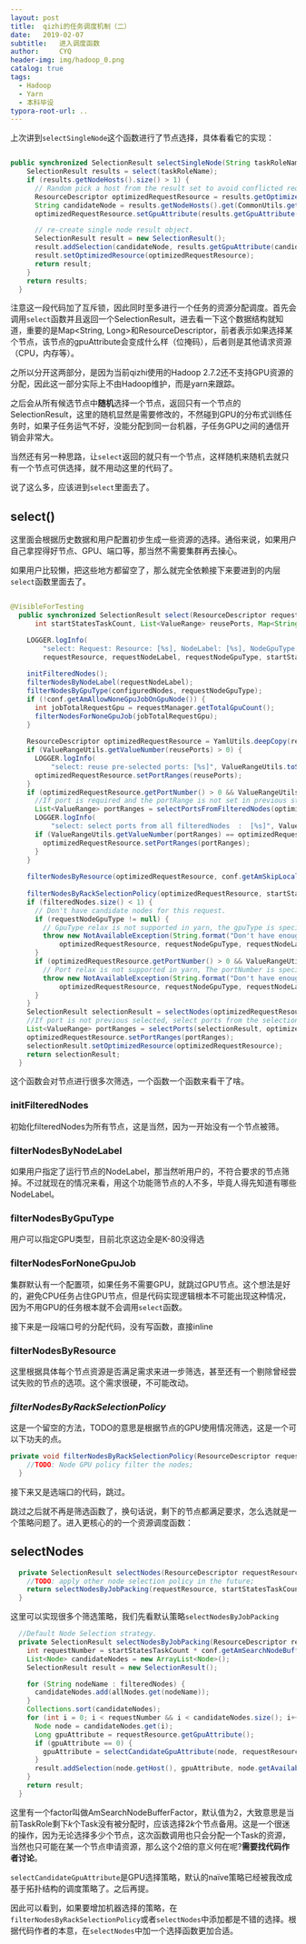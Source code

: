 ```yaml
---
layout: post
title:  qizhi的任务调度机制（二）
date:   2019-02-07
subtitle:   进入调度函数
author:     CYQ
header-img: img/hadoop_0.png
catalog: true
tags:
  - Hadoop
  - Yarn
  - 本科毕设
typora-root-url: ..
---
```

上次讲到`selectSingleNode`这个函数进行了节点选择，具体看看它的实现：

```java

public synchronized SelectionResult selectSingleNode(String taskRoleName) throws NotAvailableException {
    SelectionResult results = select(taskRoleName);
    if (results.getNodeHosts().size() > 1) {
      // Random pick a host from the result set to avoid conflicted requests for concurrent container requests from different jobs
      ResourceDescriptor optimizedRequestResource = results.getOptimizedResource();
      String candidateNode = results.getNodeHosts().get(CommonUtils.getRandomNumber(0, results.getNodeHosts().size() - 1));
      optimizedRequestResource.setGpuAttribute(results.getGpuAttribute(candidateNode));

      // re-create single node result object.
      SelectionResult result = new SelectionResult();
      result.addSelection(candidateNode, results.getGpuAttribute(candidateNode), results.getOverlapPorts());
      result.setOptimizedResource(optimizedRequestResource);
      return result;
    }
    return results;
  }
```

注意这一段代码加了互斥锁，因此同时至多进行一个任务的资源分配调度。首先会调用`select`函数并且返回一个SelectionResult，进去看一下这个数据结构就知道，重要的是Map<String, Long>和ResourceDescriptor，前者表示如果选择某个节点，该节点的gpuAttribute会变成什么样（位掩码），后者则是其他请求资源（CPU，内存等）。

之所以分开这两部分，是因为当前qizhi使用的Hadoop 2.7.2还不支持GPU资源的分配，因此这一部分实际上不由Hadoop维护，而是yarn来跟踪。

之后会从所有候选节点中**随机**选择一个节点，返回只有一个节点的SelectionResult，这里的随机显然是需要修改的，不然碰到GPU的分布式训练任务时，如果子任务运气不好，没能分配到同一台机器，子任务GPU之间的通信开销会非常大。

当然还有另一种思路，让`select`返回的就只有一个节点，这样随机来随机去就只有一个节点可供选择，就不用动这里的代码了。

说了这么多，应该进到`select`里面去了。

## select()

这里面会根据历史数据和用户配置初步生成一些资源的选择。通俗来说，如果用户自己拿捏得好节点、GPU、端口等，那当然不需要集群再去操心。

如果用户比较懒，把这些地方都留空了，那么就完全依赖接下来要进到的内层`select`函数里面去了。

```java

@VisibleForTesting
  public synchronized SelectionResult select(ResourceDescriptor requestResource, String requestNodeLabel, String requestNodeGpuType,
      int startStatesTaskCount, List<ValueRange> reusePorts, Map<String, NodeConfiguration> configuredNodes) throws NotAvailableException {

    LOGGER.logInfo(
        "select: Request: Resource: [%s], NodeLabel: [%s], NodeGpuType: [%s], StartStatesTaskCount: [%d], ReusePorts: [%s]",
        requestResource, requestNodeLabel, requestNodeGpuType, startStatesTaskCount, ValueRangeUtils.toString(reusePorts));
    
    initFilteredNodes();
    filterNodesByNodeLabel(requestNodeLabel);
    filterNodesByGpuType(configuredNodes, requestNodeGpuType);
    if (!conf.getAmAllowNoneGpuJobOnGpuNode()) {
      int jobTotalRequestGpu = requestManager.getTotalGpuCount();
      filterNodesForNoneGpuJob(jobTotalRequestGpu);
    }
    
    ResourceDescriptor optimizedRequestResource = YamlUtils.deepCopy(requestResource, ResourceDescriptor.class);
    if (ValueRangeUtils.getValueNumber(reusePorts) > 0) {
      LOGGER.logInfo(
          "select: reuse pre-selected ports: [%s]", ValueRangeUtils.toString(reusePorts));
      optimizedRequestResource.setPortRanges(reusePorts);
    }
    if (optimizedRequestResource.getPortNumber() > 0 && ValueRangeUtils.getValueNumber(optimizedRequestResource.getPortRanges()) <= 0) {
      //If port is required and the portRange is not set in previous steps, allocate port ranges from all candidate nodes.
      List<ValueRange> portRanges = selectPortsFromFilteredNodes(optimizedRequestResource);
      LOGGER.logInfo(
          "select: select ports from all filteredNodes  :  [%s]", ValueRangeUtils.toString(portRanges));
      if (ValueRangeUtils.getValueNumber(portRanges) == optimizedRequestResource.getPortNumber()) {
        optimizedRequestResource.setPortRanges(portRanges);
      }
    }
    
    filterNodesByResource(optimizedRequestResource, conf.getAmSkipLocalTriedResource());
    
    filterNodesByRackSelectionPolicy(optimizedRequestResource, startStatesTaskCount);
    if (filteredNodes.size() < 1) {
      // Don't have candidate nodes for this request.
      if (requestNodeGpuType != null) {
        // GpuType relax is not supported in yarn, the gpuType is specified, abort this request and try later.
        throw new NotAvailableException(String.format("Don't have enough nodes to meet GpuType request: optimizedRequestResource: [%s], NodeGpuType: [%s], NodeLabel: [%s]",
            optimizedRequestResource, requestNodeGpuType, requestNodeLabel));
      }
      if (optimizedRequestResource.getPortNumber() > 0 && ValueRangeUtils.getValueNumber(optimizedRequestResource.getPortRanges()) <= 0) {
        // Port relax is not supported in yarn, The portNumber is specified, but the port range is not selected, abort this request and try later.
        throw new NotAvailableException(String.format("Don't have enough nodes to meet Port request: optimizedRequestResource: [%s], NodeGpuType: [%s], NodeLabel: [%s]",
            optimizedRequestResource, requestNodeGpuType, requestNodeLabel));
      }
    }
    SelectionResult selectionResult = selectNodes(optimizedRequestResource, startStatesTaskCount);
    //If port is not previous selected, select ports from the selectionResult.
    List<ValueRange> portRanges = selectPorts(selectionResult, optimizedRequestResource);
    optimizedRequestResource.setPortRanges(portRanges);
    selectionResult.setOptimizedResource(optimizedRequestResource);
    return selectionResult;
  }
```

这个函数会对节点进行很多次筛选，一个函数一个函数来看干了啥。

### initFilteredNodes

初始化filteredNodes为所有节点，这是当然，因为一开始没有一个节点被筛。

### filterNodesByNodeLabel

如果用户指定了运行节点的NodeLabel，那当然听用户的，不符合要求的节点筛掉。不过就现在的情况来看，用这个功能筛节点的人不多，毕竟人得先知道有哪些NodeLabel。

### filterNodesByGpuType

用户可以指定GPU类型，目前北京这边全是K-80没得选

### filterNodesForNoneGpuJob

集群默认有一个配置项，如果任务不需要GPU，就跳过GPU节点。这个想法是好的，避免CPU任务占住GPU节点，但是代码实现逻辑根本不可能出现这种情况，因为不用GPU的任务根本就不会调用`select`函数。

接下来是一段端口号的分配代码，没有写函数，直接inline

### filterNodesByResource

这里根据具体每个节点资源是否满足需求来进一步筛选，甚至还有一个剔除曾经尝试失败的节点的选项。这个需求很硬，不可能改动。

### *filterNodesByRackSelectionPolicy*

这是一个留空的方法，TODO的意思是根据节点的GPU使用情况筛选，这是一个可以下功夫的点。

```java
private void filterNodesByRackSelectionPolicy(ResourceDescriptor requestResource, int startStatesTaskCount) {
    //TODO: Node GPU policy filter the nodes;
  }
```

接下来又是选端口的代码，跳过。

跳过之后就不再是筛选函数了，换句话说，剩下的节点都满足要求，怎么选就是一个策略问题了。进入更核心的的一个资源调度函数：

## selectNodes

```java
  private SelectionResult selectNodes(ResourceDescriptor requestResource, int startStatesTaskCount) {
    //TODO: apply other node selection policy in the future;
    return selectNodesByJobPacking(requestResource, startStatesTaskCount);
  }
```

这里可以实现很多个筛选策略，我们先看默认策略`selectNodesByJobPacking`
```java
  //Default Node Selection strategy.
  private SelectionResult selectNodesByJobPacking(ResourceDescriptor requestResource, int startStatesTaskCount) {
    int requestNumber = startStatesTaskCount * conf.getAmSearchNodeBufferFactor();
    List<Node> candidateNodes = new ArrayList<Node>();
    SelectionResult result = new SelectionResult();

    for (String nodeName : filteredNodes) {
      candidateNodes.add(allNodes.get(nodeName));
    }
    Collections.sort(candidateNodes);
    for (int i = 0; i < requestNumber && i < candidateNodes.size(); i++) {
      Node node = candidateNodes.get(i);
      Long gpuAttribute = requestResource.getGpuAttribute();
      if (gpuAttribute == 0) {
        gpuAttribute = selectCandidateGpuAttribute(node, requestResource.getGpuNumber());
      }
      result.addSelection(node.getHost(), gpuAttribute, node.getAvailableResource().getPortRanges());
    }
    return result;
  }
```

这里有一个factor叫做AmSearchNodeBufferFactor，默认值为2，大致意思是当前TaskRole剩下$k$个Task没有被分配时，应该选择$2k$个节点备用。这是一个很迷的操作，因为无论选择多少个节点，这次函数调用也只会分配一个Task的资源，当然也只可能在某一个节点申请资源，那么这个2倍的意义何在呢?**需要找代码作者讨论**。

`selectCandidateGpuAttribute`是GPU选择策略，默认的naïve策略已经被我改成基于拓扑结构的调度策略了。之后再提。

因此可以看到，如果要增加机器选择的策略，在`filterNodesByRackSelectionPolicy`或者`selectNodes`中添加都是不错的选择。根据代码作者的本意，在`selectNodes`中加一个选择函数更加合适。
